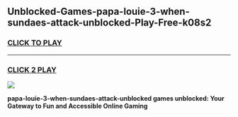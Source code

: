 
## Unblocked-Games-papa-louie-3-when-sundaes-attack-unblocked-Play-Free-k08s2
<h3>
<a href="https://premium76.site?title=papa-louie-3-when-sundaes-attack-unblocked&ref=24M">CLICK TO PLAY</a></h3>
<hr>

<h3>
<a href="https://premium76.site?title=papa-louie-3-when-sundaes-attack-unblocked&ref=24M">CLICK 2 PLAY</a>
  
</h3>

<a href="https://premium76.site?title=papa-louie-3-when-sundaes-attack-unblocked&ref=24M"><img src="https://clearcache.store/games.png"></a>


**papa-louie-3-when-sundaes-attack-unblocked games unblocked: Your Gateway to Fun and Accessible Online Gaming**
